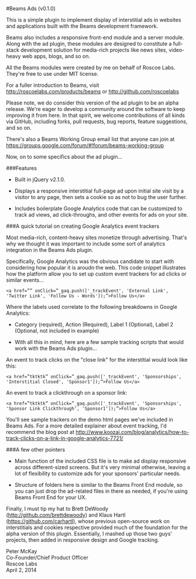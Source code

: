 #Beams Ads (v0.1.0)

This is a simple plugin to implement display of interstitial ads in websites and applications built with the Beams development framework. 

Beams also includes a responsive front-end module and a server module. Along with the ad plugin, these modules are designed to constitute a full-stack development solution for media-rich projects like news sites, video-heavy web apps, blogs, and so on. 

All the Beams modules were created by me on behalf of Roscoe Labs. They're free to use under MIT license. 

For a fuller introduction to Beams, visit http://roscoelabs.com/products/beams or http://github.com/roscoelabs

Please note, we do consider this version of the ad plugin to be an alpha release. We're eager to develop a community around the software to keep improving it from here. In that spirit, we welcome contributions of all kinds via GitHub, including forks, pull requests, bug reports, feature suggestions, and so on.

There's also a Beams Working Group email list that anyone can join at https://groups.google.com/forum/#!forum/beams-working-group

Now, on to some specifics about the ad plugin...


###Features

- Built in jQuery v2.1.0.

- Displays a responsive interstitial full-page ad upon initial site visit by a visitor to any page, then sets a cookie so as not to bug the user further.

- Includes boilerplate Google Analytics code that can be customized to track ad views, ad click-throughs, and other events for ads on your site.


###A quick tutorial on creating Google Analytics event trackers 

Most media-rich, content-heavy sites monetize through advertising. That's why we thought it was important to include some sort of analytics integration in the Beams Ads plugin. 

Specifically, Google Analytics was the obvious candidate to start with considering how popular it is aroudn the web. This code snippet illustrates how the platform allow you to set up custom event trackers for ad clicks or similar events... 

	<a href=”” onClick=”_gaq.push(['_trackEvent', 'External Link', 'Twitter Link', 'Follow Us - Words']);”>Follow Us</a>

Where the labels used correlate to the following breakdowns in Google Analytics:

- Category (required), Action (Required), Label 1 (Optional), Label 2 (Optional, not included in example)

- With all this in mind, here are a few sample tracking scripts that would work with the Beams Ads plugin...

An event to track clicks on the "close link" for the interstitial would look like this:

	<a href=”tktktk” onClick=”_gaq.push(['_trackEvent', 'Sponsorships', 'Interstitial Closed', 'Sponsor1']);”>Follow Us</a>

An event to track a clickthrough on a sponsor link:

	<a href=”tktktk” onClick=”_gaq.push(['_trackEvent', 'Sponsorships', 'Sponsor Link Clickthrough', 'Sponsor1']);”>Follow Us</a>

You'll see sample trackers on the demo html pages we've included in Beams Ads. For a more detailed explainer about event tracking, I'd recommend the blog post at http://www.koozai.com/blog/analytics/how-to-track-clicks-on-a-link-in-google-analytics-7721/

###A few other pointers

- Main function of the included CSS file is to make ad display responsive across different-sized screens. But it's very minimal otherwise, leaving a lot of flexibility to customize ads for your sponsors' particular needs.

- Structure of folders here is similar to the Beams Front End module, so you can just drop the ad-related files in there as needed, if you're using Beams Front End for your UX.

Finally, I must tip my hat to Brett DeWoody (http://github.com/brettdewoody) and Klaus Hartl (https://github.com/carhartl), whose previous open-source work on interstitials and cookies respective provided much of the foundation for the alpha version of this plugin. Essentially, I mashed up those two guys' projects, then added in responsive design and Google tracking.

Peter McKay   
Co-Founder/Chief Product Officer   
Roscoe Labs   
April 2, 2014   

